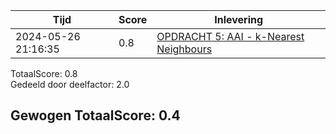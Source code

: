 
|Tijd|Score|Inlevering|
|---|---|---|
|2024-05-26 21:16:35 |0.8|<a href="https://canvas.hu.nl//courses/39753/assignments/284176/submissions/88779">OPDRACHT 5: AAI - k-Nearest Neighbours</a>|

TotaalScore: 0.8   
Gedeeld door deelfactor: 2.0   

## Gewogen TotaalScore: 0.4

